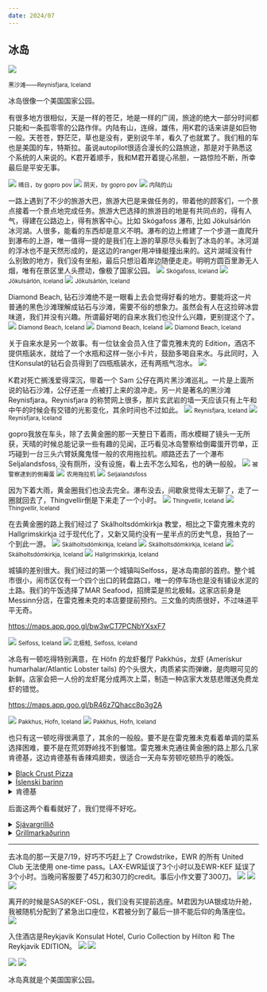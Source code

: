 ```yaml
---
date: 2024/07
---
```


## 冰岛

<img src="https://s2.loli.net/2024/08/11/CKj4g1D9m8IAyHv.jpg"/>

<small>黑沙滩——Reynisfjara, Iceland</small>

冰岛很像一个美国国家公园。

有很多地方很相似，天是一样的苍茫，地是一样的广阔，旅途的绝大一部分时间都只能和一条孤零零的公路作伴。内陆有山，连绵，雄伟，用K君的话来讲是如巨物一般。天苍苍，野茫茫，草也是没有，更别说牛羊，看久了也就累了。我们租的车也是美国的车，特斯拉。虽说autopilot很适合漫长的公路旅途，那是对于熟悉这个系统的人来说的。K君开着顺手，我和M君开着提心吊胆，一路惊险不断，所幸最后是平安无事。

<img src="https://s2.loli.net/2024/09/13/uaWHFerc1f79zDJ.jpg"/>
<small>晴日，by gopro pov</small>
<img src="https://s2.loli.net/2024/09/13/9Pm8N4RdSoH2XsG.jpg"/>
<small>阴天，by gopro pov</small>
<img src="https://s2.loli.net/2024/09/14/fs3SBgXuWdMARQI.jpg"/>
<small>内陆的山</small>

一路上遇到了不少的旅游大巴，旅游大巴是来做任务的，带着他的顾客们，一个景点接着一个景点地完成任务。旅游大巴选择的旅游目的地是有共同点的，得有人气，得建在公路边上，得有旅客中心。比如 Skógafoss 瀑布, 比如 Jökulsárlón 冰河湖。人很多，能看的东西却是意义不明。瀑布的边上修建了一个步道一直爬升到瀑布的上游，唯一值得一提的是我们在上游的草原尽头看到了冰岛的羊。冰河湖的浮冰也不是天然形成的，是这边的ranger用冲锋艇撞出来的。这片湖域没有什么别致的地方，我们没有坐船，最后只想沿着岸边随便走走。明明方圆百里渺无人烟，唯有在景区里人头攒动，像极了国家公园。
<img src="https://s2.loli.net/2024/09/13/jyd3IxSrZAM2iVp.jpg"/>
<small>Skógafoss, Iceland</small>
<img src="https://s2.loli.net/2024/09/13/2ANMmBsOPWQi647.jpg"/>
<small>Jökulsárlón, Iceland</small>
<img src="https://s2.loli.net/2024/09/13/h6CzwotiIVRqJQy.jpg"/>
<small>Jökulsárlón, Iceland</small>

Diamond Beach, 钻石沙滩绝不是一眼看上去会觉得好看的地方。要能将这一片普通的黑色沙滩理解成钻石与沙滩，需要不俗的想象力。虽然会有人在这捡碎冰尝味道，我们并没有兴趣。所谓最好喝的自来水我们也没什么兴趣，更别提这个了。
<img src="https://s2.loli.net/2024/09/13/f3VzrJZAPWTl4nK.jpg"/>
<small>Diamond Beach, Iceland</small>
<img src="https://s2.loli.net/2024/09/13/PzispmQf3YF7JoW.jpg"/>
<small>Diamond Beach, Iceland</small>
<img src="https://s2.loli.net/2024/09/13/YV3t4cO2DHgExPZ.jpg"/>
<small>Diamond Beach, Iceland</small>

关于自来水是另一个故事。有一位钛金会员入住了雷克雅未克的 Edition，酒店不提供瓶装水，就给了一个水瓶和这样一张小卡片，鼓励多喝自来水。与此同时，入住Konsulat的钻石会员得到了四瓶瓶装水，还有两瓶气泡水。
<img src="https://s2.loli.net/2024/09/13/DQlt1Tixne5J7kv.jpg"/>

K君对死亡搁浅爱得深沉，带着一个 Sam 公仔在两片黑沙滩巡礼。一片是上面所说的钻石沙滩，公仔还差一点被打上来的浪冲走。另一片是著名的黑沙滩 Reynisfjara。Reynisfjara 的称赞网上很多，那片玄武岩的墙一天应该只有上午和中午的时候会有交错的光影变化，其余时间也不过如此。
<img src="https://s2.loli.net/2024/09/13/JEfTvwXBbCM9GHD.jpg"/>
<small>Reynisfjara, Iceland</small>
<img src="https://s2.loli.net/2024/08/11/CKj4g1D9m8IAyHv.jpg"/>
<small>Reynisfjara, Iceland</small>

gopro我放在车头，除了去黄金圈的那一天整日下着雨，雨水模糊了镜头一无所获，天晴的时候总能记录一些有趣的见闻，正巧看见冰岛警察给倒霉蛋开罚单，正巧碰到一台三头六臂妖魔鬼怪一般的农用拖拉机。顺路还去了一个瀑布 Seljalandsfoss, 没有厕所，没有设施，看上去不怎么知名，也的确一般般。
<img src="https://s2.loli.net/2024/09/13/fDYuJGTmCKdAWM6.jpg"/>
<small>被警察逮到的倒霉蛋</small>
<img src="https://s2.loli.net/2024/09/13/PQq9EAShIajNHd5.jpg"/>
<small>农用拖拉机</small>
<img src="https://s2.loli.net/2024/09/13/8jgmcuXoKUHteRw.jpg"/>
<small>Seljalandsfoss</small>

因为下着大雨，黄金圈我们也没去完全。瀑布没去，间歇泉觉得太无聊了，走了一圈就回去了，Thingvellir倒是下来走了一个小时。
<img src="https://s2.loli.net/2024/09/13/mEktfwg4QeYsXj8.jpg"/>
<small>Thingvellir, Iceland</small>
<img src="https://s2.loli.net/2024/09/13/DT3JhswBW7GX28v.jpg"/>
<small>Thingvellir, Iceland</small>

在去黄金圈的路上我们经过了 Skálholtsdómkirkja 教堂，相比之下雷克雅未克的 Hallgrimskirkja 过于现代化了，又新又简约没有一星半点的历史气息，我拍了一个到此一游。
<img src="https://s2.loli.net/2024/09/13/ADy6Wg5UIqrusQJ.jpg"/>
<small>Skálholtsdómkirkja, Iceland</small>
<img src="https://s2.loli.net/2024/09/13/NBEJZpbhglv924W.jpg"/>
<small>Skálholtsdómkirkja, Iceland</small>
<img src="https://s2.loli.net/2024/09/13/NUTqgzbFHxu8ni4.jpg"/>
<small>Skálholtsdómkirkja, Iceland</small>
<img src="https://s2.loli.net/2024/09/13/QmXLFzP4VyrWiKf.jpg"/>
<small>Hallgrimskirkja, Iceland</small>

城镇的差别很大。我们经过的第一个城镇叫Selfoss，是冰岛南部的首府。整个城市很小，闹市区仅有一个四个出口的转盘路口，唯一的停车场也是没有铺设水泥的土路。我们的午饭选择了MAR Seafood，招牌菜是煎北极鲑。这家店前身是Messinn分店，在雷克雅未克的本店要提前预约。三文鱼的肉质很好，不过味道平平无奇。

https://maps.app.goo.gl/bw3wCT7PCNbYXsxF7

<img src="https://s2.loli.net/2024/09/13/GC2jAMh9a5sZHoy.jpg"/>
<small>Selfoss, Iceland</small>
<img src="https://s2.loli.net/2024/09/13/zKclQwUbWIXfvpR.jpg"/>
<small>北极鲑, Selfoss, Iceland</small>

冰岛有一顿吃得特别满意，在 Höfn 的龙虾餐厅 Pakkhús，龙虾 (Amerískur humarhalar/Atlantic Lobster tails) 的个头很大，肉质紧实而弹嫩，是肉眼可见的新鲜。店家会把一人份的龙虾尾分成两次上菜，制造一种店家大发慈悲赠送免费龙虾的错觉。

https://maps.app.goo.gl/bR46z7Qhacc8p3g2A

<img src="https://s2.loli.net/2024/09/16/KHRliMmWgIeYTVS.jpg"/>
<small>Pakkhus, Hofn, Iceland</small>
<img src="https://s2.loli.net/2024/09/16/21fgYNbPKcBT8tH.jpg"/>
<small>Pakkhus, Hofn, Iceland</small>

也只有这一顿吃得很满意了，其余的一般般。要不是在雷克雅未克看着单调的菜系选择困难，要不是在荒郊野岭找不到餐馆。雷克雅未克通往黄金圈的路上那么几家肯德基，这边肯德基有香辣鸡翅卖，很适合一天舟车劳顿吃顿热乎的晚饭。
<details>
<summary><a href="https://maps.app.goo.gl/du9GABpjXiA89RZ88">Black Crust Pizza</a></summary>
<img src="https://s2.loli.net/2024/09/13/mupOQRFgG9y7SwJ.jpg"/>
<img src="https://s2.loli.net/2024/09/13/OhyTKQ219n4YoIR.jpg"/>
<img src="https://s2.loli.net/2024/09/13/vzV4tpXGTejwoKH.jpg"/>
<img src="https://s2.loli.net/2024/09/13/R15TDUSnwLrNXI9.jpg"/>
<img src="https://s2.loli.net/2024/09/13/1cVnj2g9bzxDQZL.jpg"/>
<img src="https://s2.loli.net/2024/09/13/Ps8c3riQHkYJCEB.jpg"/>
</details>

<details>
<summary><a href="https://maps.app.goo.gl/BNEJnM3vRbvdqPBw9">Íslenski barinn</a></summary>
<img src="https://s2.loli.net/2024/09/13/T68oq3SWnkz5fQu.jpg"/>
</details>

<details>
<summary>肯德基</summary>
<img src="https://s2.loli.net/2024/09/13/qTpdPQlKSM4sJCG.jpg"/>
<img src="https://s2.loli.net/2024/09/16/5FqNSjEI6iJgwRW.jpg"/>
</details>

后面这两个看看就好了，我们觉得不好吃。
<details>
<summary><a href="https://maps.app.goo.gl/v8SfmPy2EQcnhF496">Sjávargrillið</a></summary>
<img src="https://s2.loli.net/2024/09/13/u1r7QByRWJS8at9.jpg"/>
</details>

<details>
<summary><a href="https://maps.app.goo.gl/LyyAKYH3VRJbHQfv5">Grillmarkaðurinn</a></summary>
<img src="https://s2.loli.net/2024/09/13/Bo2Sa78FDNhqmud.jpg"/>
</details>

---

去冰岛的那一天是7/19，好巧不巧赶上了 Crowdstrike，EWR 的所有 United Club 无法使用 one-time pass。LAX-EWR延误了3个小时以及EWR-KEF 延误了3个小时。当晚问客服要了45刀和30刀的credit。事后小作文要了300刀。
<img src="https://s2.loli.net/2024/09/13/D5zrGnxPyakb6Jo.jpg"/>
<img src="https://s2.loli.net/2024/09/13/DPISfvWUHxGprJg.jpg"/>
<img src="https://s2.loli.net/2024/09/13/HXaCwZATrNefuY2.jpg"/>

离开的时候是SAS的KEF-OSL，我们没有买提前选座。M君因为UA银成功升舱，我被随机分配到了紧急出口座位，K君被分到了最后一排不能后仰的角落座位。
<img src="https://s2.loli.net/2024/09/16/OAb45w7jMqYhatI.jpg"/>

入住酒店是Reykjavik Konsulat Hotel, Curio Collection by Hilton 和 The Reykjavik EDITION。
<img src="https://s2.loli.net/2024/09/16/yiM6QxobG4weDh7.jpg"/>
<img src="https://s2.loli.net/2024/09/13/9Qz5bU6esVN1wFp.jpg"/>

<img src="https://s2.loli.net/2024/09/13/O4CSj8UhsDVXKNB.jpg"/>
<img src="https://s2.loli.net/2024/09/13/6wKjsIqHMOWC7yX.jpg"/>

冰岛真就是个美国国家公园。